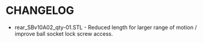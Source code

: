 # CHANGELOG
* rear_SBv10A02_qty-01.STL - Reduced length for larger range of motion / improve ball socket lock screw access.